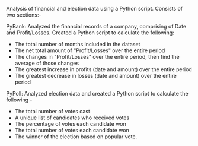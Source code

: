 Analysis of financial and election data using a Python script. Consists of two sections:-

PyBank: Analyzed the financial records of a company, comprising of Date and Profit/Losses. Created a Python script to calculate the following:
* The total number of months included in the dataset
* The net total amount of "Profit/Losses" over the entire period
* The changes in "Profit/Losses" over the entire period, then find the average of those changes
* The greatest increase in profits (date and amount) over the entire period
* The greatest decrease in losses (date and amount) over the entire period

PyPoll: Analyzed election data and created a Python script to calculate the following -
* The total number of votes cast
* A unique list of candidates who received votes
* The percentage of votes each candidate won
* The total number of votes each candidate won
* The winner of the election based on popular vote.
